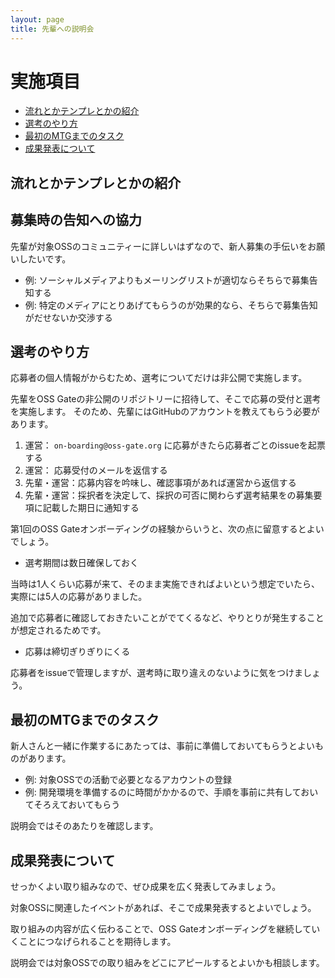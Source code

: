 ```yaml
---
layout: page
title: 先輩への説明会
---
```


# 実施項目

* [流れとかテンプレとかの紹介](#flow)
* [選考のやり方](#screening)
* [最初のMTGまでのタスク](#action-items)
* [成果発表について](#presentation)

## <span id="flow">流れとかテンプレとかの紹介</span>

## <span id="application">募集時の告知への協力</span>

先輩が対象OSSのコミュニティーに詳しいはずなので、新人募集の手伝いをお願いしたいです。

* 例: ソーシャルメディアよりもメーリングリストが適切ならそちらで募集告知する
* 例: 特定のメディアにとりあげてもらうのが効果的なら、そちらで募集告知がだせないか交渉する

## <span id="screening">選考のやり方</span>

応募者の個人情報がからむため、選考についてだけは非公開で実施します。

先輩をOSS Gateの非公開のリポジトリーに招待して、そこで応募の受付と選考を実施します。
そのため、先輩にはGitHubのアカウントを教えてもらう必要があります。

1. 運営： `on-boarding@oss-gate.org` に応募がきたら応募者ごとのissueを起票する
2. 運営： 応募受付のメールを返信する
3. 先輩・運営：応募内容を吟味し、確認事項があれば運営から返信する
4. 先輩・運営：採択者を決定して、採択の可否に関わらず選考結果をの募集要項に記載した期日に通知する

第1回のOSS Gateオンボーディングの経験からいうと、次の点に留意するとよいでしょう。

* 選考期間は数日確保しておく

当時は1人くらい応募が来て、そのまま実施できればよいという想定でいたら、
実際には5人の応募がありました。

追加で応募者に確認しておきたいことがでてくるなど、やりとりが発生することが想定されるためです。

* 応募は締切ぎりぎりにくる

応募者をissueで管理しますが、選考時に取り違えのないように気をつけましょう。

## <span id="action-items">最初のMTGまでのタスク</span>

新人さんと一緒に作業するにあたっては、事前に準備しておいてもらうとよいものがあります。

* 例: 対象OSSでの活動で必要となるアカウントの登録
* 例: 開発環境を準備するのに時間がかかるので、手順を事前に共有しておいてそろえておいてもらう

説明会ではそのあたりを確認します。

## <span id="presentation">成果発表について</span>

せっかくよい取り組みなので、ぜひ成果を広く発表してみましょう。

対象OSSに関連したイベントがあれば、そこで成果発表するとよいでしょう。

取り組みの内容が広く伝わることで、OSS Gateオンボーディングを継続していくことにつなげられることを期待します。

説明会では対象OSSでの取り組みをどこにアピールするとよいかも相談します。
